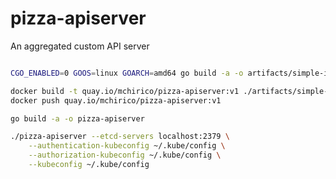# pizza-apiserver
An aggregated custom API server



```bash

CGO_ENABLED=0 GOOS=linux GOARCH=amd64 go build -a -o artifacts/simple-image/pizza-apiserver

docker build -t quay.io/mchirico/pizza-apiserver:v1 ./artifacts/simple-image
docker push quay.io/mchirico/pizza-apiserver:v1

```



```bash
go build -a -o pizza-apiserver

./pizza-apiserver --etcd-servers localhost:2379 \
    --authentication-kubeconfig ~/.kube/config \
    --authorization-kubeconfig ~/.kube/config \
    --kubeconfig ~/.kube/config

```
